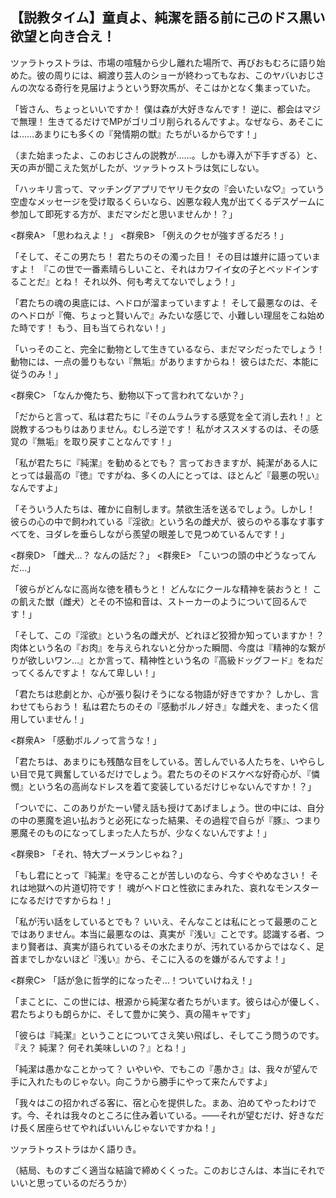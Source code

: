 ## 【説教タイム】童貞よ、純潔を語る前に己のドス黒い欲望と向き合え！

ツァラトゥストラは、市場の喧騒から少し離れた場所で、再びおもむろに語り始めた。彼の周りには、綱渡り芸人のショーが終わってもなお、このヤバいおじさんの次なる奇行を見届けようという野次馬が、そこはかとなく集まっていた。

「皆さん、ちょっといいですか！ 僕は森が大好きなんです！ 逆に、都会はマジで無理！ 生きてるだけでMPがゴリゴリ削られるんですよ。なぜなら、あそこには……あまりにも多くの『発情期の獣』たちがいるからです！」

（また始まったよ、このおじさんの説教が……。しかも導入が下手すぎる）と、天の声が聞こえた気がしたが、ツァラトゥストラは気にしない。

「ハッキリ言って、マッチングアプリでヤリモク女の『会いたいな♡』っていう空虚なメッセージを受け取るくらいなら、凶悪な殺人鬼が出てくるデスゲームに参加して即死する方が、まだマシだと思いませんか！？」

<群衆A> 「思わねえよ！」
<群衆B> 「例えのクセが強すぎるだろ！」

「そして、そこの男たち！ 君たちのその濁った目！ その目は雄弁に語っていますよ！ 『この世で一番素晴らしいこと、それはカワイイ女の子とベッドインすることだ』とね！ それ以外、何も考えてないでしょう！」

「君たちの魂の奥底には、ヘドロが溜まっていますよ！ そして最悪なのは、そのヘドロが『俺、ちょっと賢いんで』みたいな感じで、小難しい理屈をこね始めた時です！ もう、目も当てられない！」

「いっそのこと、完全に動物として生きているなら、まだマシだったでしょう！ 動物には、一点の曇りもない『無垢』がありますからね！ 彼らはただ、本能に従うのみ！」

<群衆C> 「なんか俺たち、動物以下って言われてないか？」

「だからと言って、私は君たちに『そのムラムラする感覚を全て消し去れ！』と説教するつもりはありません。むしろ逆です！ 私がオススメするのは、その感覚の『無垢』を取り戻すことなんです！」

「私が君たちに『純潔』を勧めるとでも？ 言っておきますが、純潔がある人にとっては最高の『徳』ですがね、多くの人にとっては、ほとんど『最悪の呪い』なんですよ」

「そういう人たちは、確かに自制します。禁欲生活を送るでしょう。しかし！ 彼らの心の中で飼われている『淫欲』という名の雌犬が、彼らのやる事なす事すべてを、ヨダレを垂らしながら羨望の眼差しで見つめているんです！」

<群衆D> 「雌犬…？ なんの話だ？」
<群衆E> 「こいつの頭の中どうなってんだ…」

「彼らがどんなに高尚な徳を積もうと！ どんなにクールな精神を装おうと！ この飢えた獣（雌犬）とその不協和音は、ストーカーのようについて回るんです！」

「そして、この『淫欲』という名の雌犬が、どれほど狡猾か知っていますか！？ 肉体という名の『お肉』を与えられないと分かった瞬間、今度は『精神的な繋がりが欲しいワン…』とか言って、精神性という名の『高級ドッグフード』をねだってくるんですよ！ なんて卑しい！」

「君たちは悲劇とか、心が張り裂けそうになる物語が好きですか？ しかし、言わせてもらおう！ 私は君たちのその『感動ポルノ好き』な雌犬を、まったく信用していません！」

<群衆A> 「感動ポルノって言うな！」

「君たちは、あまりにも残酷な目をしている。苦しんでいる人たちを、いやらしい目で見て興奮しているだけでしょう。君たちのそのドスケベな好奇心が、『憐憫』という名の高尚なドレスを着て変装しているだけじゃないんですか！？」

「ついでに、このありがたーい譬え話も授けてあげましょう。世の中には、自分の中の悪魔を追い払おうと必死になった結果、その過程で自らが『豚』、つまり悪魔そのものになってしまった人たちが、少なくないんですよ！」

<群衆B> 「それ、特大ブーメランじゃね？」

「もし君にとって『純潔』を守ることが苦しいのなら、今すぐやめなさい！ それは地獄への片道切符です！ 魂がヘドロと性欲にまみれた、哀れなモンスターになるだけですからね！」

「私が汚い話をしているとでも？ いいえ、そんなことは私にとって最悪のことではありません。本当に最悪なのは、真実が『浅い』ことです。認識する者、つまり賢者は、真実が語られているその水たまりが、汚れているからではなく、足首までしかないほど『浅い』から、そこに入るのを嫌がるんですよ！」

<群衆C> 「話が急に哲学的になったぞ…！ついていけねえ！」

「まことに、この世には、根源から純潔な者たちがいます。彼らは心が優しく、君たちよりも朗らかに、そして豊かに笑う、真の陽キャです」

「彼らは『純潔』ということについてさえ笑い飛ばし、そしてこう問うのです。『え？ 純潔？ 何それ美味しいの？』とね！」

「純潔は愚かなことかって？ いやいや、でもこの『愚かさ』は、我々が望んで手に入れたものじゃない。向こうから勝手にやって来たんですよ」

「我々はこの招かれざる客に、宿と心を提供した。まあ、泊めてやったわけです。今、それは我々のところに住み着いている。――それが望むだけ、好きなだけ長く居座らせてやればいいんじゃないですかね！」

ツァラトゥストラはかく語りき。

（結局、ものすごく適当な結論で締めくくった。このおじさんは、本当にそれでいいと思っているのだろうか）
